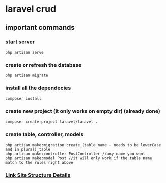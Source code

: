 # laravel crud

## important commands

### start server
    php artisan serve

### create or refresh the database
    php artisan migrate

### install all the dependecies
    composer install

### create new project (it only works on empty dir) (already done)
    composer create-project laravel/laravel .

### create table, controller, models
    php artisan make:migration create_(table_name - needs to be lowerCase and in plural)_table
    php artisan make:controller PostController //any name you want
    php artisan make:model Post //it will only work if the table name match to the rules right above

### [Link Site Structure Details](https://docs.google.com/document/d/1FWcbp_qDZkQp7sDV3BfmPScvaI3Z2ZUhExloz5RWcHA/edit?usp=sharing) 
